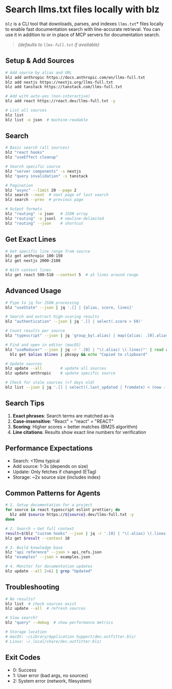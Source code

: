 # Search llms.txt files locally with blz

`blz` is a CLI tool that downloads, parses, and indexes `llms.txt`* files locally to enable fast documentation search with line-accurate retrieval. You can use it in addition to or in place of MCP servers for documentation search.

> *(defaults to `llms-full.txt` if available)*

## Setup & Add Sources

```bash
# Add source by alias and URL
blz add anthropic https://docs.anthropic.com/en/llms-full.txt
blz add nextjs https://nextjs.org/llms-full.txt
blz add tanstack https://tanstack.com/llms-full.txt

# Add with auto-yes (non-interactive)
blz add react https://react.dev/llms-full.txt -y

# List all sources
blz list
blz list -o json  # machine-readable
```

## Search

```bash
# Basic search (all sources)
blz "react hooks"
blz "useEffect cleanup"

# Search specific source
blz "server components" -s nextjs
blz "query invalidation" -s tanstack

# Pagination
blz "async" --limit 20 --page 2
blz search --next  # next page of last search
blz search --prev  # previous page

# Output formats
blz "routing" -o json   # JSON array
blz "routing" -o jsonl  # newline-delimited
blz "routing" --json    # shortcut
```

## Get Exact Lines

```bash
# Get specific line range from source
blz get anthropic 100-150
blz get nextjs 2000-2100

# With context lines
blz get react 500-510 --context 5  # ±5 lines around range
```

## Advanced Usage

```bash
# Pipe to jq for JSON processing
blz "useState" --json | jq '.[] | {alias, score, lines}'

# Search and extract high-scoring results
blz "authentication" --json | jq '.[] | select(.score > 50)'

# Count results per source
blz "typescript" --json | jq 'group_by(.alias) | map({alias: .[0].alias, count: length})'

# Find and open in editor (macOS)
blz "useReducer" --json | jq -r '.[0] | "\(.alias) \(.lines)"' | read alias lines && \
  blz get $alias $lines | pbcopy && echo "Copied to clipboard"

# Update sources
blz update --all        # update all sources
blz update anthropic    # update specific source

# Check for stale sources (>7 days old)
blz list --json | jq '.[] | select((.last_updated | fromdate) < (now - 604800))'
```

## Search Tips

1. **Exact phrases**: Search terms are matched as-is
2. **Case-insensitive**: "React" = "react" = "REACT"
3. **Scoring**: Higher scores = better matches (BM25 algorithm)
4. **Line citations**: Results show exact line numbers for verification

## Performance Expectations

- Search: <10ms typical
- Add source: 1-3s (depends on size)
- Update: Only fetches if changed (ETag)
- Storage: ~2x source size (includes index)

## Common Patterns for Agents

```bash
# 1. Setup documentation for a project
for source in react typescript eslint prettier; do
  blz add $source https://${source}.dev/llms-full.txt -y
done

# 2. Search → Get full context
result=$(blz "custom hooks" --json | jq -r '.[0] | "\(.alias) \(.lines)"')
blz get $result --context 10

# 3. Build knowledge base
blz "api reference" --json > api_refs.json
blz "examples" --json > examples.json

# 4. Monitor for documentation updates
blz update --all 2>&1 | grep "Updated"
```

## Troubleshooting

```bash
# No results?
blz list  # check sources exist
blz update --all  # refresh sources

# Slow search?
blz "query" --debug  # show performance metrics

# Storage location
# macOS: ~/Library/Application Support/dev.outfitter.blz/
# Linux: ~/.local/share/dev.outfitter.blz/
```

## Exit Codes

- 0: Success
- 1: User error (bad args, no sources)
- 2: System error (network, filesystem)
